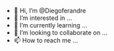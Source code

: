 - 👋 Hi, I’m @Diegoferandre
- 👀 I’m interested in ...
- 🌱 I’m currently learning ...
- 💞️ I’m looking to collaborate on ...
- 📫 How to reach me ...

<!---
Diegoferandre/Diegoferandre is a ✨ special ✨ repository because its `README.md` (this file) appears on your GitHub profile.
You can click the Preview link to take a look at your changes.
--->
